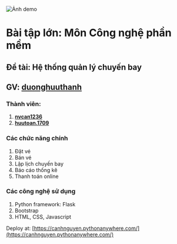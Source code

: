 ![Ảnh demo](https://res.cloudinary.com/dbd7vfk12/image/upload/v1705398670/Screenshot_2024-01-16_165046_l7awzx.png)
# Bài tập lớn: Môn Công nghệ phần mềm
## Đề tài: Hệ thống quản lý chuyến bay
## GV: [**duonghuuthanh**](https://github.com/duonghuuthanh)
### Thành viên: 
1. [**nvcan1236**](https://github.com/nvcan1236)
2. [**huutoan.1709**](https://github.com/Huutoan1709)
### Các chức năng chính 
1. Đặt vé
2. Bán vé
3. Lập lịch chuyến bay
4. Báo cáo thống kê
5. Thanh toán online
### Các công nghệ sử dụng 
1. Python framework: Flask
2. Bootstrap
3. HTML, CSS, Javascript

Deploy at: [https://canhnguyen.pythonanywhere.com/](https://canhnguyen.pythonanywhere.com/)

